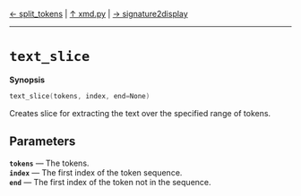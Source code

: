 [&#8592; split_tokens](xmd--split_tokens.md) | [&#8593; xmd.py](xmd.md) | [&#8594; signature2display](xmd--signature2display.md)
***

# `text_slice`
**Synopsis**

```cpp
text_slice(tokens, index, end=None)
```

Creates slice for extracting the text over the specified range of tokens.


## Parameters
**`tokens`** &#8213; The tokens.  
**`index`** &#8213; The first index of the token sequence.  
**`end`** &#8213; The first index of the token not in the sequence.  
